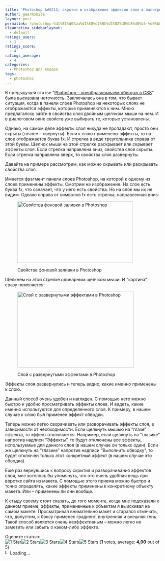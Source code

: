 ```yaml
---
title: 'Photoshop &#8211; скрытие и отображение эффектов слоя в палитре слоев'
author: gearmobile
layout: post
permalink: /photoshop-%d1%81%d0%ba%d1%80%d1%8b%d1%82%d0%b8%d0%b5-%d0%b8-%d0%be%d1%82%d0%be%d0%b1%d1%80%d0%b0%d0%b6%d0%b5%d0%bd%d0%b8%d0%b5-%d1%8d%d1%84%d1%84%d0%b5%d0%ba%d1%82%d0%be%d0%b2-%d1%81%d0%bb%d0%be/
cleanretina_sidebarlayout:
  - default
ratings_users:
  - 1
ratings_score:
  - 4
ratings_average:
  - 4
categories:
  - Photoshop для кодера
tags:
  - photoshop
---
```

В предыдущей статье &#8220;[Photoshop &#8211; преобразовываем обводку в CSS][1]&#8221; была высказана неточность. Заключалась она в том, что бывает ситуация, когда в панели слоев Photoshop на некоторых слоях не отображаются эффекты, которые применяются к ним. Мною предлагалось зайти в свойства слоя двойным щелчком мыши на нем. И в диалоговом окне свойств уже выбирать те, которые установлены.

Однако, на самом деле эффекты слоя никуда не пропадают, просто они скрыты (точнее &#8211; свернуты). Если к слою применены эффекты, то на слое отображается буква fx. И стрелка в виде треугольника справа от этой буквы. Щелчок мыши на этой стрелке раскрывает или скрывает эффекты слоя. Если стрелка направлена вниз, свойства слоя скрыты. Если стрелка направлена вверх, то свойства слоя развернуты.

Давайте на примере рассмотрим, как можно скрывать или раскрывать свойства слоя.

Имеется фрагмент панели слоев Photoshop, на которой к одному из слоев применены эффекты. Смотрим на изображение. На слое есть буква fx, что означает, что у него есть свойства. Но на слое мы их не видим. Однако справа от символов fx есть стрелка, направленная вниз:<figure id="attachment_359" style="width: 376px;" class="wp-caption aligncenter">

[<img src="http://localhost:7788/third/wp-content/uploads/2013/09/layer-effects-collapsed.png" alt="Свойства фоновой заливки в Photoshop" width="376" height="199" class="size-full wp-image-359" />][2]<figcaption class="wp-caption-text">Свойства фоновой заливки в Photoshop</figcaption></figure> 

Щелкнем на этой стрелке одинарным щелчком мыши. И &#8220;картина&#8221; сразу поменяется:<figure id="attachment_360" style="width: 379px;" class="wp-caption aligncenter">

[<img src="http://localhost:7788/third/wp-content/uploads/2013/09/layer-effects-uncollapsed.png" alt="Слой с развернутыми эффектами в Photoshop" width="379" height="246" class="size-full wp-image-360" />][3]<figcaption class="wp-caption-text">Слой с развернутыми эффектами в Photoshop</figcaption></figure> 

Эффекты слоя развернулись и теперь видно, какие именно применены к слою.

Данный способ очень удобен и нагляден. С помощью него можно быстро и удобно просматривать эффекты слоев. И видеть, какие именно используются для определенного слоя. К примеру, в нашем случае к слою был применен эффект обводки.

Теперь можно легко сворачивать или разворачивать эффекты слоя, в зависимости от необходимости. Если щелкнуть мышью на &#8220;глазе&#8221; эффекта, то эффект отключается. Например, если щелкнуть на &#8220;глазике&#8221; напротив надписи &#8220;Эффекты&#8221;, то будут отключены все эффекты, используемые для данного слоя (в нашем случае он только один). Если же щелкнуть на &#8220;глазике&#8221; напротив надписи &#8220;Выполнить обводку&#8221;, то будет отключен только этот конкретный эффект (в нашем случае это обводка).

Еще раз вернувшись к вопросу скрытия и разворачивания эффектов слоя, мне хотелось бы упомянуть, что это очень удобная вещь при верстке сайта из макета. С помощью этого приема можно быстро и точно определять, какие эффекты применены к конкретному объекту макета. Или &#8211; применены ли они вообще.

К стыду своему стоит сказать, до того момента, когда мне подсказали о данном приеме, эффекты, примененные к объектам я выискивал на самом макете. Просматривал внимательно макет и старался отмечать, что, допустим, к боксу применен градиент, внутренняя и внешняя тень. Такой способ является очень неэффективным &#8211; можно легко не заметить или забыть о каком-либо эффекте.

Оцените статью:  
<span id="post-ratings-357" class="post-ratings" data-nonce="cec4a4f234"><img id="rating_357_1" src="http://localhost:7788/third/wp-content/plugins/wp-postratings/images/stars_crystal/rating_on.gif" alt="1 Star" title="1 Star" onmouseover="current_rating(357, 1, '1 Star');" onmouseout="ratings_off(4, 0, 0);" onclick="rate_post();" onkeypress="rate_post();" style="cursor: pointer; border: 0px;" /><img id="rating_357_2" src="http://localhost:7788/third/wp-content/plugins/wp-postratings/images/stars_crystal/rating_on.gif" alt="2 Stars" title="2 Stars" onmouseover="current_rating(357, 2, '2 Stars');" onmouseout="ratings_off(4, 0, 0);" onclick="rate_post();" onkeypress="rate_post();" style="cursor: pointer; border: 0px;" /><img id="rating_357_3" src="http://localhost:7788/third/wp-content/plugins/wp-postratings/images/stars_crystal/rating_on.gif" alt="3 Stars" title="3 Stars" onmouseover="current_rating(357, 3, '3 Stars');" onmouseout="ratings_off(4, 0, 0);" onclick="rate_post();" onkeypress="rate_post();" style="cursor: pointer; border: 0px;" /><img id="rating_357_4" src="http://localhost:7788/third/wp-content/plugins/wp-postratings/images/stars_crystal/rating_on.gif" alt="4 Stars" title="4 Stars" onmouseover="current_rating(357, 4, '4 Stars');" onmouseout="ratings_off(4, 0, 0);" onclick="rate_post();" onkeypress="rate_post();" style="cursor: pointer; border: 0px;" /><img id="rating_357_5" src="http://localhost:7788/third/wp-content/plugins/wp-postratings/images/stars_crystal/rating_off.gif" alt="5 Stars" title="5 Stars" onmouseover="current_rating(357, 5, '5 Stars');" onmouseout="ratings_off(4, 0, 0);" onclick="rate_post();" onkeypress="rate_post();" style="cursor: pointer; border: 0px;" /> (<strong>1</strong> votes, average: <strong>4,00</strong> out of 5)<br /><span class="post-ratings-text" id="ratings_357_text"></span></span><span id="post-ratings-357-loading" class="post-ratings-loading"> <img src="http://localhost:7788/third/wp-content/plugins/wp-postratings/images/loading.gif" width="16" height="16" alt="Loading..." title="Loading..." class="post-ratings-image" />Loading...</span>

 [1]: http://localhost:7788/third/?p=346 "Photoshop - преобразовываем обводку в CSS"
 [2]: http://localhost:7788/third/wp-content/uploads/2013/09/layer-effects-collapsed.png
 [3]: http://localhost:7788/third/wp-content/uploads/2013/09/layer-effects-uncollapsed.png